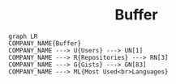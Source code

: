<h1 align="center">Buffer</h1>

```mermaid
graph LR
COMPANY_NAME{Buffer}
COMPANY_NAME ---> U{Users} ---> UN[1]
COMPANY_NAME ---> R{Repositories} ---> RN[3]
COMPANY_NAME ---> G{Gists} ---> GN[83]
COMPANY_NAME ---> ML{Most Used<br>Languages}
```
